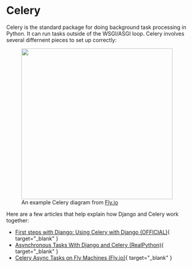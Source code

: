 # Celery

Celery is the standard package for doing background task processing in Python. It can run tasks outside of the WSGI/ASGI loop. Celery involves several differnent pieces to set up correctly:

<figure markdown="span">
  <img src="https://fly.io/django-beats/celery-async-tasks-on-fly-machines/assets/producer-broker-consumer-result-diagram.png" width="400" />
  <figcaption>An example Celery diagram from <a href="https://fly.io/django-beats/celery-async-tasks-on-fly-machines/#enter-celery" target="_blank">Fly.io</a></figcaption>
</figure>

Here are a few articles that help explain how Django and Celery work together:

- [First steps with Django: Using Celery with Django (OFFICIAL)](https://docs.celeryq.dev/en/stable/django/first-steps-with-django.html){ target="_blank" }
- [Asynchronous Tasks With Django and Celery (RealPython)](https://realpython.com/asynchronous-tasks-with-django-and-celery/){ target="_blank" }
- [Celery Async Tasks on Fly Machines (Fly.io)](https://fly.io/django-beats/celery-async-tasks-on-fly-machines/){ target="_blank" }

